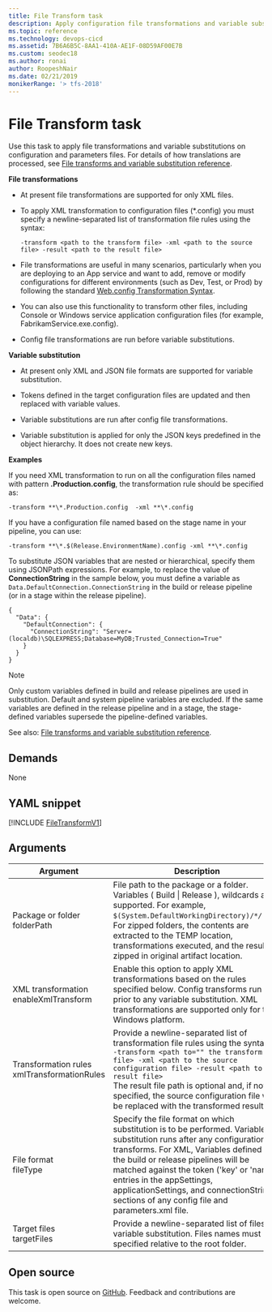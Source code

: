 ```yaml
---
title: File Transform task
description: Apply configuration file transformations and variable substitution to a target package or folder
ms.topic: reference
ms.technology: devops-cicd
ms.assetid: 7B6A6B5C-8AA1-410A-AE1F-08D59AF00E7B
ms.custom: seodec18
ms.author: ronai
author: RoopeshNair
ms.date: 02/21/2019
monikerRange: '> tfs-2018'
---
```


# File Transform task

Use this task to apply file transformations and variable substitutions on configuration and parameters files. 
For details of how translations are processed, see [File transforms and variable substitution reference](../transforms-variable-substitution.md).

**File transformations**

* At present file transformations are supported for only XML files.

* To apply XML transformation to configuration files (*.config) you must specify a newline-separated list of transformation file rules using the syntax:

  `-transform <path to the transform file> -xml <path to the source file> -result <path to the result file>` 

* File transformations are useful in many scenarios, particularly when you are deploying to an App service and want to add,
  remove or modify configurations for different environments (such as Dev, Test, or Prod) by following the standard
  [Web.config Transformation Syntax](https://docs.microsoft.com/aspnet/web-forms/overview/deployment/visual-studio-web-deployment/web-config-transformations).

* You can also use this functionality to transform other files, including Console or Windows service application configuration files
  (for example, FabrikamService.exe.config).

* Config file transformations are run before variable substitutions. 

**Variable substitution**

* At present only XML and JSON file formats are supported for variable substitution.

* Tokens defined in the target configuration files are updated and then replaced with variable values. 

* Variable substitutions are run after config file transformations.

* Variable substitution is applied for only the JSON keys predefined in the object hierarchy. It does not create new keys. 

**Examples**

If you need XML transformation to run on all the configuration files named with pattern **.Production.config**,
the transformation rule should be specified as:

`-transform **\*.Production.config  -xml **\*.config`

If you have a configuration file named based on the stage name in your pipeline, you can use:

`-transform **\*.$(Release.EnvironmentName).config -xml **\*.config`

To substitute JSON variables that are nested or hierarchical, specify them using JSONPath expressions. 
For example, to replace the value of **ConnectionString** in the sample below, you must define a variable
as `Data.DefaultConnection.ConnectionString` in the build or release pipeline (or in a stage within the release pipeline). 

```
{
  "Data": {
    "DefaultConnection": {
      "ConnectionString": "Server=(localdb)\SQLEXPRESS;Database=MyDB;Trusted_Connection=True"
    }
  }
}
```

> [!NOTE]
> Only custom variables defined in build and release pipelines are used in substitution. Default and system pipeline variables are excluded.
> If the same variables are defined in the release pipeline and in a stage, the stage-defined variables supersede the pipeline-defined variables.

See also: [File transforms and variable substitution reference](../transforms-variable-substitution.md).

## Demands

None

## YAML snippet

[!INCLUDE [FileTransformV1](../includes/yaml/FileTransformV1.md)]

## Arguments

<table>
<thead>
<tr>
<th>Argument</th>
<th>Description</th>
</tr>
</thead>
<tr>
<td>Package or folder<br />folderPath</td>
<td>File path to the package or a folder. Variables ( Build  | Release ), wildcards are supported. For example, <code>$(System.DefaultWorkingDirectory)/<em>*/</em>.zip</code>. 
For zipped folders, the contents are extracted to the TEMP location, transformations executed, and the results zipped in original artifact location.
</td>
</tr>
<tr>
<td>XML transformation<br />enableXmlTransform</td>
<td>Enable this option to apply XML transformations based on the rules specified below. Config transforms run prior to any variable substitution.
XML transformations are supported only for the Windows platform.
</td>
</tr>
<tr>
<td>Transformation rules<br />xmlTransformationRules</td>
<td>Provide a newline-separated list of transformation file rules using the syntax<br /> 
<code>-transform &lt;path to=&quot;&quot; the transform file&gt; -xml &lt;path to the source configuration file&gt; -result &lt;path to the result file&gt;</code><br />
The result file path is optional and, if not specified, the source configuration file will be replaced with the transformed result file.
</td>
</tr>
<tr>
<td>File format<br />fileType</td>
<td>Specify the file format on which substitution is to be performed. Variable substitution runs after any configuration transforms.
For XML, Variables defined in the build or release pipelines will be matched against the token (&#39;key&#39; or &#39;name&#39;) entries in the appSettings, applicationSettings, and connectionStrings sections of any config file and parameters.xml file. 
</td>
</tr>
<tr>
<td>Target files<br />targetFiles</td>
<td>Provide a newline-separated list of files for variable substitution. Files names must be specified relative to the root folder.
</td>
</tr>
</table>

## Open source

This task is open source on [GitHub](https://github.com/Microsoft/azure-pipelines-tasks). Feedback and contributions are welcome.

